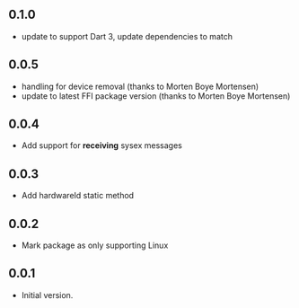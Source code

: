 ## 0.1.0
  - update to support Dart 3, update dependencies to match

## 0.0.5
  - handling for device removal (thanks to Morten Boye Mortensen)
  - update to latest FFI package version (thanks to Morten Boye Mortensen)

## 0.0.4
  - Add support for **receiving** sysex messages

## 0.0.3
  - Add hardwareId static method

## 0.0.2
  - Mark package as only supporting Linux

## 0.0.1

- Initial version.
